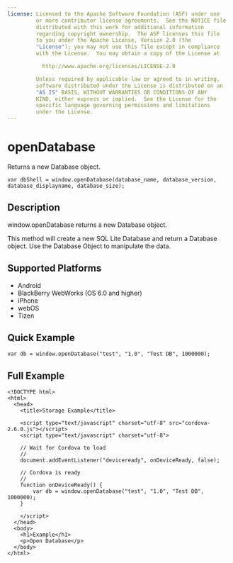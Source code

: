 ```yaml
---
license: Licensed to the Apache Software Foundation (ASF) under one
         or more contributor license agreements.  See the NOTICE file
         distributed with this work for additional information
         regarding copyright ownership.  The ASF licenses this file
         to you under the Apache License, Version 2.0 (the
         "License"); you may not use this file except in compliance
         with the License.  You may obtain a copy of the License at

           http://www.apache.org/licenses/LICENSE-2.0

         Unless required by applicable law or agreed to in writing,
         software distributed under the License is distributed on an
         "AS IS" BASIS, WITHOUT WARRANTIES OR CONDITIONS OF ANY
         KIND, either express or implied.  See the License for the
         specific language governing permissions and limitations
         under the License.
---
```


openDatabase
===============

Returns a new Database object.

    var dbShell = window.openDatabase(database_name, database_version, database_displayname, database_size);

Description
-----------

window.openDatabase returns a new Database object.

This method will create a new SQL Lite Database and return a Database object.  Use the Database Object to manipulate the data.

Supported Platforms
-------------------

- Android
- BlackBerry WebWorks (OS 6.0 and higher)
- iPhone
- webOS
- Tizen

Quick Example
-------------

    var db = window.openDatabase("test", "1.0", "Test DB", 1000000);

Full Example
------------

    <!DOCTYPE html>
    <html>
      <head>
        <title>Storage Example</title>

        <script type="text/javascript" charset="utf-8" src="cordova-2.6.0.js"></script>
        <script type="text/javascript" charset="utf-8">

        // Wait for Cordova to load
        //
        document.addEventListener("deviceready", onDeviceReady, false);

        // Cordova is ready
        //
        function onDeviceReady() {
			var db = window.openDatabase("test", "1.0", "Test DB", 1000000);
        }
		
        </script>
      </head>
      <body>
        <h1>Example</h1>
        <p>Open Database</p>
      </body>
    </html>
